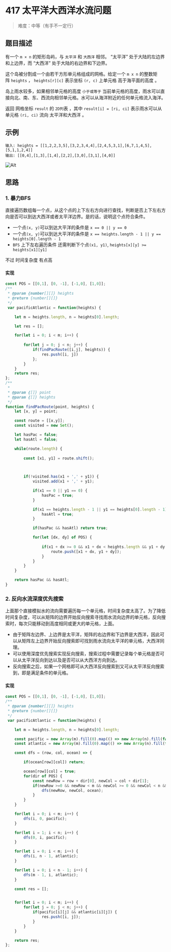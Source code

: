 # 417 太平洋大西洋水流问题

> 难度：中等（有手不一定行）

## 题目描述

有一个 `m × n` 的矩形岛屿，与 `太平洋` 和 `大西洋` 相邻。 “太平洋” 处于大陆的左边界和上边界，而 “大西洋” 处于大陆的右边界和下边界。

这个岛被分割成一个由若干方形单元格组成的网格。给定一个 `m x n` 的整数矩阵 `heights` ， `heights[r][c]` 表示坐标 `(r, c)` 上单元格 高于海平面的高度 。

岛上雨水较多，如果相邻单元格的高度 `小于或等于` 当前单元格的高度，雨水可以直接向北、南、东、西流向相邻单元格。水可以从海洋附近的任何单元格流入海洋。

返回 网格坐标 `result` 的 `2D列`表 ，其中 `result[i] = [ri, ci]` 表示雨水可以从单元格 `(ri, ci)` 流向 太平洋和大西洋 。

## 示例

```
输入: heights = [[1,2,2,3,5],[3,2,3,4,4],[2,4,5,3,1],[6,7,1,4,5],[5,1,1,2,4]]
输出: [[0,4],[1,3],[1,4],[2,2],[3,0],[3,1],[4,0]]
```
![Alt](https://assets.leetcode.com/uploads/2021/06/08/waterflow-grid.jpg)

## 思路

### 1. 暴力BFS

直接遍历数组每一个点，从这个点的上下左右方向进行查找，判断是否上下左右方向是否可以到达大西洋或者太平洋边界。是的话，说明这个点符合条件。

- 一个点`(x, y)`可以到达大平洋的条件是 `x == 0 || y == 0`
- 一个点`(x, y)`可以到达大平洋的条件是 `x == heights.length - 1 || y == heights[0].length - 1`
- `BFS` 上下左右遍历条件 还需判断下个点`(x1, y1)`, `heights[x][y] >= heights[x1][y1] `

不过 时间复杂度 有点高

#### 实现

```javascript
const POS = [[0,1], [0, -1], [-1,0], [1,0]];
/**
 * @param {number[][]} heights
 * @return {number[][]}
 */
 var pacificAtlantic = function(heights) {

    let m = heights.length, n = heights[0].length;

    let res = [];

    for(let i = 0; i < m; i++) {
        
        for(let j = 0; j < n; j++) {
            if(findPacRoute([i,j], heights)) {
                res.push([i, j])
            };
        }
    }
    return res;
};
/**
 * 
 * @param {[]} point 
 * @param {[]} heights 
 */
function findPacRoute(point, heights) {
    let [x, y] = point;

    const route = [[x,y]];
    const visited = new Set();

    let hasPac = false;
    let hasAtl = false;

    while(route.length) {
        
        const [x1, y1] = route.shift();

        

        if(!visited.has(x1 + ',' + y1)) {
            visited.add(x1 + ',' + y1);

            if(x1 == 0 || y1 == 0) {
                hasPac = true;
            }

            if(x1 == heights.length - 1 || y1 == heights[0].length - 1) {
                hasAtl = true;
            }

            if(hasPac && hasAtl) return true;

            for(let [dx, dy] of POS) {
                
                if(x1 + dx >= 0 && x1 + dx < heights.length && y1 + dy >= 0 && y1 + dy < heights[0].length && heights[x1][y1] >= heights[x1 + dx][y1 + dy]) {
                    route.push([x1 + dx, y1 + dy]);
                }
            }
        }
    }

    return hasPac && hasAtl;
}
```
### 2. 反向水流深度优先搜索

上面那个直接模拟水的流向需要遍历每一个单元格，时间复杂度太高了。为了降低时间复杂度，可以从矩阵的边界开始反向搜索寻找雨水流向边界的单元格，反向搜索时，每次只能移动到高度相同或更大的单元格，上面。

- 由于矩阵左边界、上边界是太平洋，矩阵的右边界和下边界是大西洋，因此可以从矩阵左上边界开始反向搜索即可找到雨水流向太平洋的单元格，大西洋同理。
- 可以使用深度优先搜索实现反向搜索，搜索过程中需要记录每个单元格是否可以从太平洋反向到达以及是否可以从大西洋方向到达。
- 反向搜索之后，如果一个网格即可从大西洋反向搜索到又可从太平洋反向搜索到，即是满足条件的单元格。

#### 实现

```javascript
const POS = [[0,1], [0, -1], [-1,0], [1,0]];
/**
 * @param {number[][]} heights
 * @return {number[][]}
 */
 var pacificAtlantic = function(heights) {

    let m = heights.length, n = heights[0].length;

    const pacific = new Array(m).fill(0).map(() => new Array(n).fill(false));
    const atlantic = new Array(m).fill(0).map(() => new Array(n).fill(false));

    const dfs = (row, col, ocean) => {

        if(ocean[row][col]) return;

        ocean[row][col] = true;
        for(dir of POS) {
            const newRow = row + dir[0], newCol = col + dir[1];
            if(newRow >=0 && newRow < m && newCol >= 0 && newCol < n && heights[newRow][newCol] >= heights[row][col]) {
                dfs(newRow, newCol, ocean);
            }
        }
    }

    for(let i = 0; i < m; i++) {
        dfs(i, 0, pacific);
    }

    for(let i = 1; i < n; i++) {
        dfs(0, i, pacific);
    }

    for(let i = 0; i < m; i++) {
        dfs(i, n - 1, atlantic);
    }

    for(let i = 0; i < n - 1; i++) {
        dfs(m - 1, i, atlantic);
    }

    const res = [];


    for(let i = 0; i < m; i++) {
        for(let j = 0; j < n; j++) {
            if(pacific[i][j] && atlantic[i][j]) {
                res.push([i, j]);
            }
        }
    }

    return res;
};
```